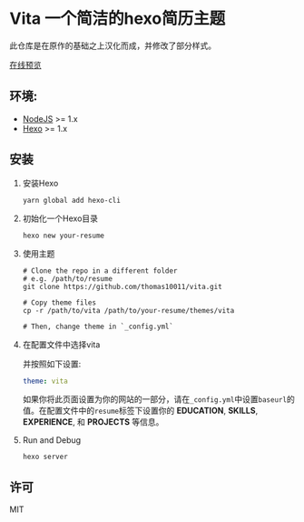 # Vita 一个简洁的hexo简历主题
此仓库是在原作的基础之上汉化而成，并修改了部分样式。

[在线预览](http://resume.arg.pub)

## 环境:
 * [NodeJS](https://nodejs.org/) >= 1.x
 * [Hexo](https://hexo.io/) >= 1.x

## 安装

1. 安装Hexo

    ```shell
    yarn global add hexo-cli
    ```

2. 初始化一个Hexo目录

    ```shell
    hexo new your-resume
    ```

3. 使用主题

    ```
    # Clone the repo in a different folder
    # e.g. /path/to/resume
    git clone https://github.com/thomas10011/vita.git

    # Copy theme files
    cp -r /path/to/vita /path/to/your-resume/themes/vita

    # Then, change theme in `_config.yml`
    ```

4. 在配置文件中选择vita

    并按照如下设置:

    ```yaml
    theme: vita
    ```

    如果你将此页面设置为你的网站的一部分，请在`_config.yml`中设置`baseurl`的值。在配置文件中的`resume`标签下设置你的 __EDUCATION__, __SKILLS__, __EXPERIENCE__, 和 __PROJECTS__ 等信息。

5. Run and Debug

    ```shell
    hexo server
    ```


## 许可

MIT
